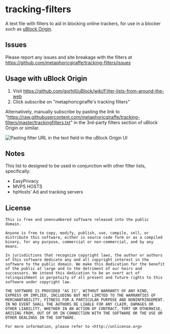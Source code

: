 # tracking-filters

A text file with filters to aid in blocking online trackers, for use in a blocker such as [uBlock Origin](https://github.com/gorhill/uBlock).

## Issues

Please report any issues and site breakage with the filters at https://github.com/metaphoricgiraffe/tracking-filters/issues

## Usage with uBlock Origin

1. Visit https://github.com/gorhill/uBlock/wiki/Filter-lists-from-around-the-web
2. Click subscribe on "metaphoricgiraffe's tracking filters"

Alternatively, manually subscribe by pasting the link to "https://raw.githubusercontent.com/metaphoricgiraffe/tracking-filters/master/trackingfilters.txt" in the  3rd-party filters section of uBlock Origin or similar.

![Pasting filter URL in the text field in the uBlock Origin UI](https://cloud.githubusercontent.com/assets/12890281/8431517/5fd52b80-1f7d-11e5-9397-16f096e64262.png)

## Notes

This list to designed to be used in conjunction with other filter lists, specifically:

* EasyPrivacy
* MVPS HOSTS
* hpHosts’ Ad and tracking servers

## License

```
This is free and unencumbered software released into the public domain.

Anyone is free to copy, modify, publish, use, compile, sell, or
distribute this software, either in source code form or as a compiled
binary, for any purpose, commercial or non-commercial, and by any
means.

In jurisdictions that recognize copyright laws, the author or authors
of this software dedicate any and all copyright interest in the
software to the public domain. We make this dedication for the benefit
of the public at large and to the detriment of our heirs and
successors. We intend this dedication to be an overt act of
relinquishment in perpetuity of all present and future rights to this
software under copyright law.

THE SOFTWARE IS PROVIDED "AS IS", WITHOUT WARRANTY OF ANY KIND,
EXPRESS OR IMPLIED, INCLUDING BUT NOT LIMITED TO THE WARRANTIES OF
MERCHANTABILITY, FITNESS FOR A PARTICULAR PURPOSE AND NONINFRINGEMENT.
IN NO EVENT SHALL THE AUTHORS BE LIABLE FOR ANY CLAIM, DAMAGES OR
OTHER LIABILITY, WHETHER IN AN ACTION OF CONTRACT, TORT OR OTHERWISE,
ARISING FROM, OUT OF OR IN CONNECTION WITH THE SOFTWARE OR THE USE OR
OTHER DEALINGS IN THE SOFTWARE.

For more information, please refer to <http://unlicense.org>
```
